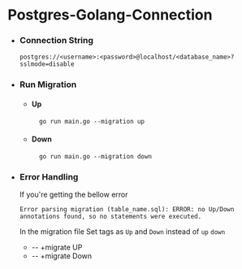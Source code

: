 # Postgres-Golang-Connection

- ### Connection String
  ```Golang
  postgres://<username>:<password>@localhost/<database_name>?sslmode=disable
  ```
- ### Run Migration
  - #### Up
          go run main.go --migration up
  - #### Down
          go run main.go --migration down
- ### Error Handling

  If you're getting the bellow error

  ```
  Error parsing migration (table_name.sql): ERROR: no Up/Down annotations found, so no statements were executed.
  ```

  In the migration file Set tags as `Up` and `Down` instead of `up` `down`

  - -- +migrate UP
  - -- +migrate Down
